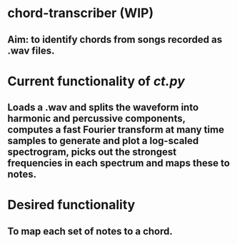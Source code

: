 # chord-transcriber (WIP)

## Aim: to identify chords from songs recorded as .wav files.

# Current functionality of _ct.py_
## Loads a .wav and splits the waveform into harmonic and percussive components, computes a fast Fourier transform at many time samples to generate and plot a log-scaled spectrogram, picks out the strongest frequencies in each spectrum and maps these to notes.

# Desired functionality
## To map each set of notes to a chord.
